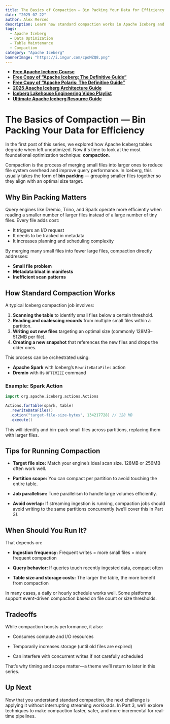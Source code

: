 ```yaml
---
title: The Basics of Compaction — Bin Packing Your Data for Efficiency
date: "2025-07-22"
author: Alex Merced
description: Learn how standard compaction works in Apache Iceberg and why bin packing your data files is essential for maintaining query performance and cost efficiency.
tags:
  - Apache Iceberg
  - Data Optimization
  - Table Maintenance
  - Compaction
category: "Apache Iceberg"
bannerImage: "https://i.imgur.com/cpoMZQ8.png"
---
```


- **[Free Apache Iceberg Course](https://hello.dremio.com/webcast-an-apache-iceberg-lakehouse-crash-course-reg.html?utm_source=ev_external_blog&utm_medium=influencer&utm_campaign=optimization_blogs&utm_content=alexmerced&utm_term=external_blog)**  
- **[Free Copy of “Apache Iceberg: The Definitive Guide”](https://hello.dremio.com/wp-apache-iceberg-the-definitive-guide-reg.html?utm_source=ev_external_blog&utm_medium=influencer&utm_campaign=optimization_blogs&utm_content=alexmerced&utm_term=external_blog)**  
- **[Free Copy of “Apache Polaris: The Definitive Guide”](https://hello.dremio.com/wp-apache-polaris-guide-reg.html?utm_source=ev_external_blog&utm_medium=influencer&utm_campaign=optimization_blogs&utm_content=alexmerced&utm_term=external_blog)**  
- **[2025 Apache Iceberg Architecture Guide](https://medium.com/data-engineering-with-dremio/2025-guide-to-architecting-an-iceberg-lakehouse-9b19ed42c9de)**  
- **[Iceberg Lakehouse Engineering Video Playlist](https://youtube.com/playlist?list=PLsLAVBjQJO0p0Yq1fLkoHvt2lEJj5pcYe&si=WTSnqjXZv6Glkc3y)**  
- **[Ultimate Apache Iceberg Resource Guide](https://medium.com/data-engineering-with-dremio/ultimate-directory-of-apache-iceberg-resources-e3e02efac62e)** 

# The Basics of Compaction — Bin Packing Your Data for Efficiency

In the first post of this series, we explored how Apache Iceberg tables degrade when left unoptimized. Now it's time to look at the most foundational optimization technique: **compaction**.

Compaction is the process of merging small files into larger ones to reduce file system overhead and improve query performance. In Iceberg, this usually takes the form of **bin packing** — grouping smaller files together so they align with an optimal size target.

## Why Bin Packing Matters

Query engines like Dremio, Trino, and Spark operate more efficiently when reading a smaller number of larger files instead of a large number of tiny files. Every file adds cost:
- It triggers an I/O request
- It needs to be tracked in metadata
- It increases planning and scheduling complexity

By merging many small files into fewer large files, compaction directly addresses:
- **Small file problem**
- **Metadata bloat in manifests**
- **Inefficient scan patterns**

## How Standard Compaction Works

A typical Iceberg compaction job involves:
1. **Scanning the table** to identify small files below a certain threshold.
2. **Reading and coalescing records** from multiple small files within a partition.
3. **Writing out new files** targeting an optimal size (commonly 128MB–512MB per file).
4. **Creating a new snapshot** that references the new files and drops the older ones.

This process can be orchestrated using:
- **Apache Spark** with Iceberg’s `RewriteDataFiles` action
- **Dremio** with its `OPTIMIZE` command

### Example: Spark Action

```scala
import org.apache.iceberg.actions.Actions

Actions.forTable(spark, table)
  .rewriteDataFiles()
  .option("target-file-size-bytes", 134217728) // 128 MB
  .execute()
```

This will identify and bin-pack small files across partitions, replacing them with larger files.

## Tips for Running Compaction
- **Target file size:** Match your engine’s ideal scan size. 128MB or 256MB often work well.

- **Partition scope:** You can compact per partition to avoid touching the entire table.

- **Job parallelism:** Tune parallelism to handle large volumes efficiently.

- **Avoid overlap:** If streaming ingestion is running, compaction jobs should avoid writing to the same partitions concurrently (we’ll cover this in Part 3).

## When Should You Run It?
That depends on:

- **Ingestion frequency:** Frequent writes = more small files = more frequent compaction

- **Query behavior:** If queries touch recently ingested data, compact often

- **Table size and storage costs:** The larger the table, the more benefit from compaction

In many cases, a daily or hourly schedule works well. Some platforms support event-driven compaction based on file count or size thresholds.

## Tradeoffs
While compaction boosts performance, it also:

- Consumes compute and I/O resources

- Temporarily increases storage (until old files are expired)

- Can interfere with concurrent writes if not carefully scheduled

That’s why timing and scope matter—a theme we’ll return to later in this series.

## Up Next
Now that you understand standard compaction, the next challenge is applying it without interrupting streaming workloads. In Part 3, we’ll explore techniques to make compaction faster, safer, and more incremental for real-time pipelines.